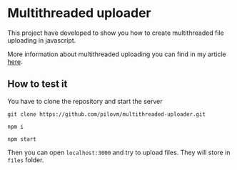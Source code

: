 # Multithreaded uploader
This project have developed to show you how to create multithreaded file uploading in javascript.

More information about multithreaded uploading you can find in my article [here](https://medium.com/@pilovm/multithreaded-file-uploading-with-javascript-dafabce34ccd).
## How to test it
You have to clone the repository and start the server
```
git clone https://github.com/pilovm/multithreaded-uploader.git
```
```
npm i
```
```
npm start
```
Then you can open `localhost:3000` and try to upload files. They will store in `files` folder.
